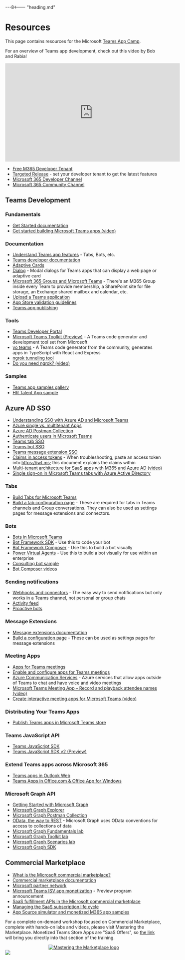 ---8<--- "heading.md"

# Resources

This page contains resources for the Microsoft [Teams App Camp](../README.md).

For an overview of Teams app development, check out this video by Bob and Rabia!

<iframe src="https://www.youtube.com/embed/EQuB8l4sccg" 
    width="560" 
    height="315"
    frameborder="0" 
    allowfullscreen>
</iframe>

* [Free M365 Developer Tenant](https://developer.microsoft.com/en-us/microsoft-365/dev-program)
* [Targeted Release](https://docs.microsoft.com/en-us/microsoft-365/admin/manage/release-options-in-office-365?WT.mc_id=m365-58890-cxa) - set your developer tenant to get the latest features
* [Microsoft 365 Developer Channel](https://www.youtube.com/c/Microsoft365Developer)
* [Microsoft 365 Community Channel](https://www.youtube.com/c/Microsoft365PnPCommunity)
## Teams Development

### Fundamentals
* [Get Started documentation](https://docs.microsoft.com/en-us/microsoftteams/platform/get-started/get-started-overview?WT.mc_id=m365-58890-cxa)
* [Get started building Microsoft Teams apps (video)](https://www.youtube.com/watch?v=EQuB8l4sccg)

### Documentation

* [Understand Teams app features](https://docs.microsoft.com/en-us/microsoftteams/platform/concepts/capabilities-overview?WT.mc_id=m365-58890-cxa) - Tabs, Bots, etc.
* [Teams developer documentation](https://docs.microsoft.com/en-us/microsoftteams/platform?WT.mc_id=m365-58890-cxa)
* [Adaptive Cards](https://adaptivecards.io)
* [Dialog](https://docs.microsoft.com/en-us/microsoftteams/platform/task-modules-and-cards/what-are-task-modules?WT.mc_id=m365-58890-cxa) - Modal dialogs for Teams apps that can display a web page or adaptive card
* [Microsoft 365 Groups and Microsoft Teams](https://docs.microsoft.com/en-us/microsoftteams/office-365-groups?WT.mc_id=m365-58890-cxa) - There's an M365 Group inside every Team to provide membership, a SharePoint site for file storage, an Exchange shared mailbox and calendar, etc.
* [Upload a Teams application](https://docs.microsoft.com/en-us/microsoftteams/upload-custom-apps?WT.mc_id=m365-58890-cxa)
* [App Store validation guidelines](https://docs.microsoft.com/en-us/microsoftteams/platform/concepts/deploy-and-publish/appsource/prepare/teams-store-validation-guidelines?WT.mc_id=m365-58890-cxa)
* [Teams app publishing](https://docs.microsoft.com/en-us/microsoftteams/platform/concepts/deploy-and-publish/appsource/publish?WT.mc_id=m365-58890-cxa)

### Tools

* [Teams Developer Portal](https://dev.teams.microsoft.com)
* [Microsoft Teams Toolkit (Preview)](https://docs.microsoft.com/en-us/microsoftteams/platform/toolkit/visual-studio-code-overview?WT.mc_id=m365-58890-cxa) - A Teams code generator and development tool set from Microsoft
* [yo teams](https://github.com/pnp/generator-teams) - A Teams code generator from the community, generates apps in TypeScript with React and Express
* [ngrok tunneling tool](https://www.ngrok.com/)
* [Do you need ngrok? (video)](https://www.youtube.com/watch?v=A5U-3o-mHD0)

### Samples

* [Teams app samples gallery](https://pnp.github.io/teams-dev-samples/)
* [HR Talent App sample](https://github.com/OfficeDev/msteams-sample-contoso-hr-talent-app)

## Azure AD SSO


* [Understanding SSO with Azure AD and Microsoft Teams](https://www.youtube.com/watch?v=SaBbfVgqZHc&t=325s)
* [Azure single vs. multitenant Apps](https://docs.microsoft.com/en-us/azure/active-directory/develop/single-and-multi-tenant-apps?WT.mc_id=m365-58890-cxa)
* [Azure AD Postman Collection](https://app.getpostman.com/run-collection/f77994d794bab767596d)
* [Authenticate users in Microsoft Teams](https://docs.microsoft.com/en-us/microsoftteams/platform/concepts/authentication/authentication?WT.mc_id=m365-58890-cxa)
* [Teams tab SSO](https://docs.microsoft.com/en-us/microsoftteams/platform/tabs/how-to/authentication/auth-aad-sso?WT.mc_id=m365-58890-cxa)
* [Teams bot SSO](https://docs.microsoft.com/en-us/microsoftteams/platform/bots/how-to/authentication/auth-aad-sso-bots?WT.mc_id=m365-58890-cxa)
* [Teams message extension SSO](https://docs.microsoft.com/en-us/microsoftteams/platform/messaging-extensions/how-to/enable-sso-auth-me?WT.mc_id=m365-58890-cxa)
* [Claims in access tokens](https://docs.microsoft.com/en-us/azure/active-directory/develop/access-tokens?WT.mc_id=m365-58890-cxa#claims-in-access-tokens) - When troubleshooting, paste an access token into https://jwt.ms; this document explains the claims within
* [Multi-tenant architecture for SaaS apps with M365 and Azure AD (video)](https://www.youtube.com/watch?v=RjGVOFm39j0)
* [Single sign-on in Microsoft Teams tabs with Azure Active Directory](https://www.youtube.com/watch?v=kruUnaZgQaY)


### Tabs

* [Build Tabs for Microsoft Teams](https://docs.microsoft.com/en-us/microsoftteams/platform/tabs/what-are-tabs?WT.mc_id=m365-58890-cxa)
* [Build a tab configuration page](https://docs.microsoft.com/en-us/microsoftteams/platform/tabs/how-to/create-tab-pages/configuration-page?WT.mc_id=m365-58890-cxa) - These are required for tabs in Teams channels and Group conversations. They can also be used as settings pages for message extensions and connectors.

### Bots

* [Bots in Microsoft Teams](https://docs.microsoft.com/en-us/microsoftteams/platform/bots/what-are-bots?WT.mc_id=m365-58890-cxa)
* [Bot Framework SDK](https://docs.microsoft.com/en-us/azure/bot-service/index-bf-sdk?WT.mc_id=m365-58890-cxa) - Use this to code your bot
* [Bot Framework Composer](https://docs.microsoft.com/en-us/composer/introduction?WT.mc_id=m365-58890-cxa) - Use this to build a bot visually
* [Power Virtual Agents](https://powervirtualagents.microsoft.com/) - Use this to build a bot visually for use within an enterprise
* [Consulting bot sample](https://github.com/pnp/teams-dev-samples/tree/main/samples/app-consulting-bot)
* [Bot Composer videos](https://aka.ms/teams-bot-composer-videos)

### Sending notifications

* [Webhooks and connectors](https://docs.microsoft.com/en-us/microsoftteams/platform/webhooks-and-connectors/what-are-webhooks-and-connectors?WT.mc_id=m365-58890-cxa) - The easy way to send notifications but only works in a Teams channel, not personal or group chats
* [Activity feed](https://docs.microsoft.com/en-us/graph/teams-send-activityfeednotifications?WT.mc_id=m365-58890-cxa)
* [Proactive bots](https://docs.microsoft.com/en-us/microsoftteams/platform/bots/how-to/conversations/send-proactive-messages?WT.mc_id=m365-58890-cxa)

### Message Extensions

* [Message extensions documentation](https://docs.microsoft.com/en-us/microsoftteams/platform/messaging-extensions/what-are-messaging-extensions?WT.mc_id=m365-58890-cxa)
* [Build a configuration page](https://docs.microsoft.com/en-us/microsoftteams/platform/tabs/how-to/create-tab-pages/configuration-page?WT.mc_id=m365-58890-cxa) - These can be used as settings pages for message extensions

### Meeting Apps

* [Apps for Teams meetings](https://docs.microsoft.com/en-us/microsoftteams/platform/apps-in-teams-meetings/teams-apps-in-meetings?WT.mc_id=m365-58890-cxa)
* [Enable and configure apps for Teams meetings](https://docs.microsoft.com/en-us/microsoftteams/platform/apps-in-teams-meetings/enable-and-configure-your-app-for-teams-meetings?WT.mc_id=m365-58890-cxa)
* [Azure Communication Services](https://azure.microsoft.com/en-us/services/communication-services?WT.mc_id=m365-58890-cxa) - Azure services that allow apps outside of Teams to chat and have voice and video meetings
* [Microsoft Teams Meeting App – Record and playback attendee names (video)](https://www.youtube.com/watch?v=djmgcGFLnas)
* [Create interactive meeting apps for Microsoft Teams (video)](https://www.youtube.com/watch?v=jDfGpTSZ9zA)

### Distributing Your Teams Apps

* [Publish Teams apps in Microsoft Teams store](https://learn.microsoft.com/en-us/training/modules/microsoft-teams-publish-app-to-store/)

### Teams JavaScript API

* [Teams JavaScript SDK](https://docs.microsoft.com/en-us/javascript/api/overview/msteams-client?WT.mc_id=m365-58890-cxa)
* [Teams JavaScript SDK v2 (Preview)](https://docs.microsoft.com/en-us/microsoftteams/platform/m365-apps/using-teams-client-sdk-preview?WT.mc_id=m365-58890-cxa)

### Extend Teams apps across Microsoft 365

* [Teams apps in Outlook Web](https://devblogs.microsoft.com/microsoft365dev/teams-js-sdk-v2-public-preview-update-teams-apps-in-outlook-web/)
* [Teams Apps in Office.com & Office App for Windows](https://devblogs.microsoft.com/microsoft365dev/teams-js-sdk-v2-public-preview-update-teams-apps-in-office-com-office-app-for-windows/)

### Microsoft Graph API

* [Getting Started with Microsoft Graph](https://developer.microsoft.com/en-us/graph/get-started?WT.mc_id=m365-58890-cxa)
* [Microsoft Graph Explorer](https://developer.microsoft.com/en-us/graph/graph-explorer)
* [Microsoft Graph Postman Collection](https://docs.microsoft.com/en-us/graph/use-postman?WT.mc_id=m365-58890-cxa)
* [OData, the way to REST](https://www.odata.org/) - Microsoft Graph uses OData conventions for access to collections of data
* [Microsoft Graph Fundamentals lab](https://docs.microsoft.com/en-us/learn/paths/m365-msgraph-fundamentals?WT.mc_id=m365-58890-cxa)
* [Microsoft Graph Toolkit lab](https://docs.microsoft.com/en-us/learn/modules/msgraph-toolkit-intro?WT.mc_id=m365-58890-cxa)
* [Microsoft Graph Scenarios lab](https://docs.microsoft.com/en-us/learn/paths/m365-msgraph-scenarios?WT.mc_id=m365-58890-cxa)
* [Microsoft Graph SDK](https://docs.microsoft.com/en-us/graph/sdks/sdks-overview?WT.mc_id=m365-58890-cxa)

## Commercial Marketplace

* [What is the Microsoft commercial marketplace?](https://docs.microsoft.com/en-us/azure/marketplace/overview?WT.mc_id=m365-58890-cxa)
* [Commercial marketplace documentation](https://docs.microsoft.com/en-us/azure/marketplace?WT.mc_id=m365-58890-cxa)
* [Microsoft partner network](https://partner.microsoft.com/en-us/solutions/the-commercial-marketplace)
* [Microsoft Teams ISV app monetization](https://devblogs.microsoft.com/microsoft365dev/microsoft-teams-isv-app-monetization-capabilities-now-available-in-developer-preview/) - Preview program announcement
* [SaaS fulfillment APIs in the Microsoft commercial marketplace](https://docs.microsoft.com/en-us/azure/marketplace/partner-center-portal/pc-saas-fulfillment-apis?WT.mc_id=m365-58890-cxa)
* [Managing the SaaS subscription life cycle](https://docs.microsoft.com/en-us/azure/marketplace/partner-center-portal/pc-saas-fulfillment-life-cycle?WT.mc_id=m365-58890-cxa)
* [App Source simulator and monetized M365 app samples](https://aka.ms/TeamsMonetization/codesamples)

For a complete on-demand workshop focused on Commercial Marketplace, complete with hands-on labs and videos, please visit Mastering the Marketplace. Monetized Teams Store Apps are "SaaS Offers", so <a href="http://aka.ms/mastering-the-marketplace/saas" target="_blank">the link</a> will bring you directly into that section of the training.
<div style="display:flex; width:100%; justify-content: center;">
<a href="http://aka.ms/mastering-the-marketplace/saas" target="_blank">
<img src="/app-camp/assets/MasteringTheMarketplaceLogo.png" alt="Mastering the Marketplace logo"></img></a></div>


<img src="https://pnptelemetry.azurewebsites.net/app-camp/resources" />



